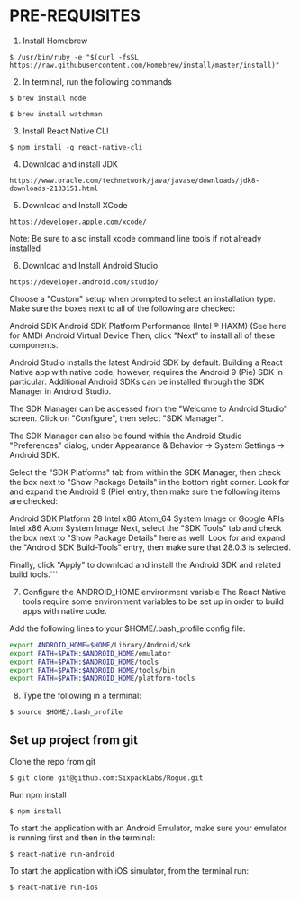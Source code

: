 # PRE-REQUISITES

1. Install Homebrew

`$ /usr/bin/ruby -e "$(curl -fsSL https://raw.githubusercontent.com/Homebrew/install/master/install)"`

2. In terminal, run the following commands

`$ brew install node`

`$ brew install watchman`

3. Install React Native CLI

`$ npm install -g react-native-cli`

4. Download and install JDK

`https://www.oracle.com/technetwork/java/javase/downloads/jdk8-downloads-2133151.html`

5. Download and Install XCode

`https://developer.apple.com/xcode/`

 Note: Be sure to also install xcode command line tools if not already installed

6. Download and Install Android Studio

`https://developer.android.com/studio/`

Choose a "Custom" setup when prompted to select an installation type. Make sure the boxes next to all of the following are checked:

Android SDK
Android SDK Platform
Performance (Intel ® HAXM) (See here for AMD)
Android Virtual Device
Then, click "Next" to install all of these components.

Android Studio installs the latest Android SDK by default. Building a React Native app with native code, however, requires the Android 9 (Pie) SDK in particular. Additional Android SDKs can be installed through the SDK Manager in Android Studio.

The SDK Manager can be accessed from the "Welcome to Android Studio" screen. Click on "Configure", then select "SDK Manager".

The SDK Manager can also be found within the Android Studio "Preferences" dialog, under Appearance & Behavior → System Settings → Android SDK.

Select the "SDK Platforms" tab from within the SDK Manager, then check the box next to "Show Package Details" in the bottom right corner. Look for and expand the Android 9 (Pie) entry, then make sure the following items are checked:

Android SDK Platform 28
Intel x86 Atom_64 System Image or Google APIs Intel x86 Atom System Image
Next, select the "SDK Tools" tab and check the box next to "Show Package Details" here as well. Look for and expand the "Android SDK Build-Tools" entry, then make sure that 28.0.3 is selected.

Finally, click "Apply" to download and install the Android SDK and related build tools.```

7. Configure the ANDROID_HOME environment variable
The React Native tools require some environment variables to be set up in order to build apps with native code.

Add the following lines to your $HOME/.bash_profile config file:

```bash
export ANDROID_HOME=$HOME/Library/Android/sdk
export PATH=$PATH:$ANDROID_HOME/emulator
export PATH=$PATH:$ANDROID_HOME/tools
export PATH=$PATH:$ANDROID_HOME/tools/bin
export PATH=$PATH:$ANDROID_HOME/platform-tools
```

8. Type the following in a terminal:

`$ source $HOME/.bash_profile`

## Set up project from git

Clone the repo from git

`$ git clone git@github.com:SixpackLabs/Rogue.git`

Run npm install

`$ npm install`

To start the application with an Android Emulator, make sure your emulator is running first and then in the terminal:

`$ react-native run-android`

To start the application with iOS simulator, from the terminal run:

`$ react-native run-ios`
